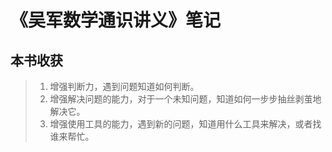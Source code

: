 # 《吴军数学通识讲义》笔记

## 本书收获

> 1. 增强判断力，遇到问题知道如何判断。
> 2. 增强解决问题的能力，对于一个未知问题，知道如何一步步抽丝剥茧地解决它。
> 3. 增强使用工具的能力，遇到新的问题，知道用什么工具来解决，或者找谁来帮忙。

